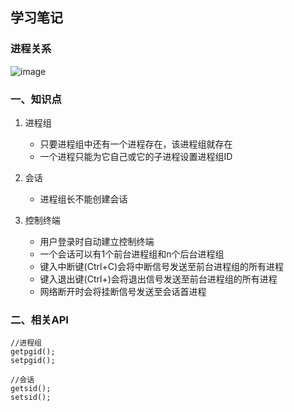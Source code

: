 
## 学习笔记

### 进程关系
![image](http://www.107zy.cn/aut/a.png)

### 一、知识点

1. 进程组
    - 只要进程组中还有一个进程存在，该进程组就存在
    - 一个进程只能为它自己或它的子进程设置进程组ID

2. 会话
    - 进程组长不能创建会话

3. 控制终端
    - 用户登录时自动建立控制终端
    - 一个会话可以有1个前台进程组和n个后台进程组
    - 键入中断键(Ctrl+C)会将中断信号发送至前台进程组的所有进程
    - 键入退出键(Ctrl+\)会将退出信号发送至前台进程组的所有进程
    - 网络断开时会将挂断信号发送至会话首进程

### 二、相关API

```
//进程组
getpgid();
setpgid();

//会话
getsid();
setsid();
```